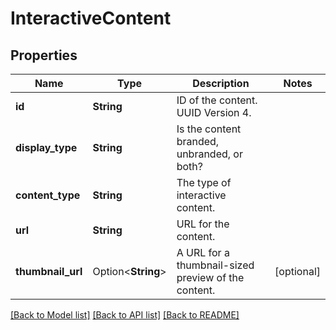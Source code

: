 # InteractiveContent

## Properties

Name | Type | Description | Notes
------------ | ------------- | ------------- | -------------
**id** | **String** | ID of the content. UUID Version 4. | 
**display_type** | **String** | Is the content branded, unbranded, or both? | 
**content_type** | **String** | The type of interactive content. | 
**url** | **String** | URL for the content. | 
**thumbnail_url** | Option<**String**> | A URL for a thumbnail-sized preview of the content. | [optional]

[[Back to Model list]](../README.md#documentation-for-models) [[Back to API list]](../README.md#documentation-for-api-endpoints) [[Back to README]](../README.md)


